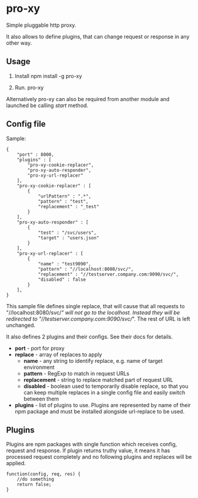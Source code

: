 # pro-xy
Simple pluggable http proxy.

It also allows to define plugins, that can change request or response in any other way.

## Usage

1. Install
		npm install -g pro-xy

2. Run.
		pro-xy

Alternatively pro-xy can also be required from another module and launched be calling *start* method.

## Config file

Sample:

	{
		"port" : 8000,
		"plugins" : [
			"pro-xy-cookie-replacer",
			"pro-xy-auto-responder",
			"pro-xy-url-replacer"
		],
		"pro-xy-cookie-replacer" : [
			{
				"urlPattern" : ".*",
				"pattern" : "test",
				"replacement" : "_test"
			}
		],
		"pro-xy-auto-responder" : [
			{
				"test" : "/svc/users",
				"target" : "users.json"
			}
		],		
		"pro-xy-url-replacer" : [
			{
				"name" : "test9090",
				"pattern" : "//localhost:8080/svc/",
				"replacement" : "//testserver.company.com:9090/svc/",
				"disabled" : false
			}
		],
	}

This sample file defines single replace, that will cause that all requests to "//localhost:8080/svc/*" will not go to the localhost. Instead they will be redirected to "//testserver.company.com:9090/svc/*". The rest of URL is left unchanged.

It also defines 2 plugins and their configs. See their docs for details.

* **port** - port for proxy
* **replace** - array of replaces to apply
	* **name** - any string to identify replace, e.g. name of target environment
	* **pattern** - RegExp to match in request URLs
	* **replacement** - string to replace matched part of request URL
	* **disabled** - boolean used to temporarily disable replace, so that you can keep multiple replaces in a single config file and easily switch between them
* **plugins** - list of plugins to use. Plugins are represented by name of their npm package and must be installed alongside url-replace to be used.

## Plugins

Plugins are npm packages with single function which receives config, request and response. If plugin returns truthy value, it means it has processed request completely and no following plugins and replaces will be applied.

	function(config, req, res) {
		//do something
		return false;
	}
